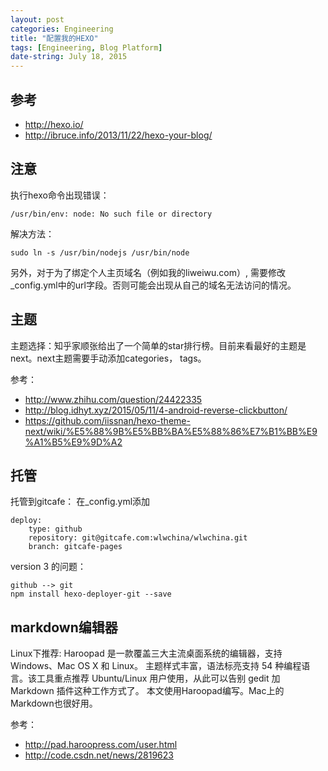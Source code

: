 ```yaml
---
layout: post
categories: Engineering
title: "配置我的HEXO"
tags: [Engineering, Blog Platform]
date-string: July 18, 2015
---
```


## 参考
 - http://hexo.io/
 - http://ibruce.info/2013/11/22/hexo-your-blog/

## 注意
执行hexo命令出现错误：
 
```
/usr/bin/env: node: No such file or directory
```
 
解决方法：

```
sudo ln -s /usr/bin/nodejs /usr/bin/node
```

另外，对于为了绑定个人主页域名（例如我的liweiwu.com）,
需要修改_config.yml中的url字段。否则可能会出现从自己的域名无法访问的情况。

## 主题

主题选择：知乎家顺张给出了一个简单的star排行榜。目前来看最好的主题是next。next主题需要手动添加categories， tags。

参考：

 - http://www.zhihu.com/question/24422335
 - http://blog.idhyt.xyz/2015/05/11/4-android-reverse-clickbutton/
 - https://github.com/iissnan/hexo-theme-next/wiki/%E5%88%9B%E5%BB%BA%E5%88%86%E7%B1%BB%E9%A1%B5%E9%9D%A2

## 托管
托管到gitcafe： 在_config.yml添加

```
deploy:
  	type: github
  	repository: git@gitcafe.com:wlwchina/wlwchina.git
  	branch: gitcafe-pages
```

version 3 的问题：

```
github --> git 
npm install hexo-deployer-git --save
```

## markdown编辑器
Linux下推荐: Haroopad 是一款覆盖三大主流桌面系统的编辑器，支持 Windows、Mac OS X 和 Linux。 主题样式丰富，语法标亮支持 54 种编程语言。该工具重点推荐 Ubuntu/Linux 用户使用，从此可以告别 gedit 加 Markdown 插件这种工作方式了。 
本文使用Haroopad编写。Mac上的Markdown也很好用。

参考：
 
- http://pad.haroopress.com/user.html
- http://code.csdn.net/news/2819623
 
